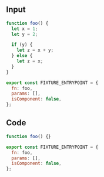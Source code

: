 
## Input

```javascript
function foo() {
  let x = 1;
  let y = 2;

  if (y) {
    let z = x + y;
  } else {
    let z = x;
  }
}

export const FIXTURE_ENTRYPOINT = {
  fn: foo,
  params: [],
  isComponent: false,
};

```

## Code

```javascript
function foo() {}

export const FIXTURE_ENTRYPOINT = {
  fn: foo,
  params: [],
  isComponent: false,
};

```
      